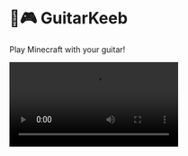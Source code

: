 # 🎸🎮 GuitarKeeb

Play Minecraft with your guitar!

![](https://hc-cdn.hel1.your-objectstorage.com/s/v3/8f5839879cf71068e0594db4c23e50378508f828_vid_20250622_003835_606.mp4)
